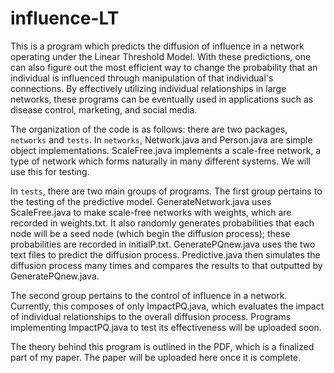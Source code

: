 # influence-LT

This is a program which predicts the diffusion of influence in a network operating under the Linear Threshold Model. With these predictions, one can also figure out the most efficient way to change the probability that an individual is influenced through manipulation of that individual's connections. By effectively utilizing individual relationships in large networks, these programs can be eventually used in applications such as disease control, marketing, and social media. 

The organization of the code is as follows: there are two packages, ```networks``` and ```tests```. In ```networks```, Network.java and Person.java are simple object implementations. ScaleFree.java implements a scale-free network, a type of network which forms naturally in many different systems. We will use this for testing. 

In ```tests```, there are two main groups of programs. The first group pertains to the testing of the predictive model. GenerateNetwork.java uses ScaleFree.java to make scale-free networks with weights, which are recorded in weights.txt. It also randomly generates probabilities that each node will be a seed node (which begin the diffusion process); these probabilities are recorded in initialP.txt. GeneratePQnew.java uses the two text files to predict the diffusion process. Predictive.java then simulates the diffusion process many times and compares the results to that outputted by GeneratePQnew.java. 

The second group pertains to the control of influence in a network. Currently, this composes of only ImpactPQ.java, which evaluates the impact of individual relationships to the overall diffusion process. Programs implementing ImpactPQ.java to test its effectiveness will be uploaded soon. 

The theory behind this program is outlined in the PDF, which is a finalized part of my paper. The paper will be uploaded here once it is complete. 
